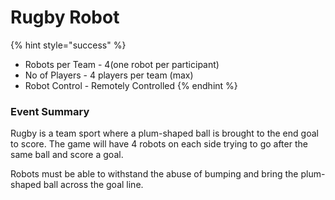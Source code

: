 # Rugby Robot

{% hint style="success" %}
* Robots per Team - 4\(one robot per participant\) 
* No of Players - 4 players per team \(max\) 
* Robot Control - Remotely Controlled 
{% endhint %}

### Event Summary

Rugby is a team sport where a plum-shaped ball is brought to the end goal to score. The game will have 4 robots on each side trying to go after the same ball and score a goal. 

Robots must be able to withstand the abuse of bumping and bring the plum-shaped ball across the goal line.

